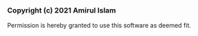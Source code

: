 ### Copyright (c) 2021 Amirul Islam
Permission is hereby granted to use this software as deemed fit.
